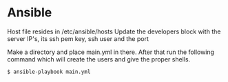 # Ansible
Host file resides in /etc/ansible/hosts
Update the developers block with the server IP's, its ssh pem key, ssh user and the port

Make a directory and place main.yml in there. After that run the following command which will create the users and give the proper shells.
```
$ ansible-playbook main.yml
```
